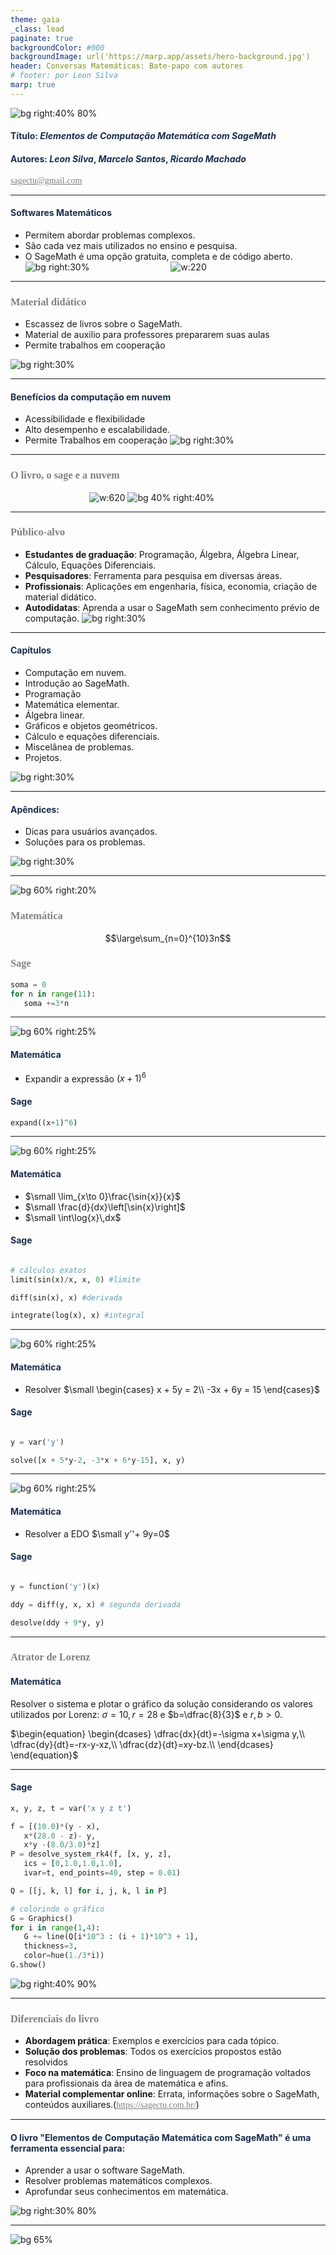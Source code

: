 ```yaml
---
theme: gaia
_class: lead
paginate: true
backgroundColor: #000
backgroundImage: url('https://marp.app/assets/hero-background.jpg')
header: Conversas Matemáticas: Bate-papo com autores 
# footer: por Leon Silva
marp: true
---
```

<!-- https://marpit.marp.app/ -->
<style>
    :root {
         /* --color-background: #101010; !important; */ 
	 /* --color-foreground: #1b2d4f !important; */ 
    h1, h2, h3,a {
    font-family: IBM Plex Mono;
    
    }
    
}

header,
footer , a, h3 {
color:  #808080;
}
h1,  h2, h4 {
color: #1b2d4f;
}

</style>

![bg right:40% 80%](https://sagectu.com.br/img/elementos_de_computacao_matematica_com_sagemath.jpg) 



#### Título: _Elementos de Computação Matemática com SageMath_


#### Autores: _Leon Silva_, _Marcelo Santos_, _Ricardo Machado_

sagectu@gmail.com


---

<!-- header: Motivação -->

#### Softwares Matemáticos 

- Permitem abordar problemas complexos.
- São cada vez mais utilizados no ensino e pesquisa.
- O SageMath é uma opção gratuita, completa e de código aberto.
![bg  right:30% ](https://th.bing.com/th/id/OIG3.WrANBFXipc8NlPFOJtsn?w=1024&h=1024&rs=1&pid=ImgDetMain)
&nbsp;&nbsp;&nbsp;&nbsp;&nbsp;&nbsp;&nbsp;&nbsp;&nbsp;&nbsp;&nbsp;&nbsp;&nbsp;&nbsp;&nbsp;&nbsp;&nbsp;&nbsp;&nbsp;&nbsp;&nbsp;&nbsp;&nbsp;&nbsp;&nbsp;&nbsp;&nbsp;&nbsp;&nbsp;&nbsp;&nbsp;&nbsp;![w:220](https://th.bing.com/th/id/R.9772e40f947ee8e58a5f5976cb5d89da?rik=sjgScsPGfPL5Zw&riu=http%3a%2f%2fwww.cecm.sfu.ca%2f%7enbruin%2fWCAG2017%2fsage_sticker.png&ehk=c6ZbFySgYq2BvoyF3YxzFRAlDsJ220OQTCYioYaOPNc%3d&risl=&pid=ImgRaw&r=0)  

---


### Material didático

- Escassez de livros sobre o SageMath.
- Material de auxilio para professores prepararem suas aulas
- Permite trabalhos em cooperação

![bg right:30%](https://th.bing.com/th/id/OIG3.dD0cIhRt6P8zaT7vDdV2?pid=ImgGn)

---

#### Benefícios da computação em nuvem

- Acessibilidade e flexibilidade
- Alto desempenho e escalabilidade.
- Permite Trabalhos em cooperação
![bg right:30%](https://th.bing.com/th/id/OIG3.HtPKbTt6tT1I78RT_dNM?pid=ImgGn)



<!-- ---

#### Software Matemático e a Primeira Imagem de um Buraco Negro

![bg 60%](https://numpy.org/images/content_images/cs/blackhole.jpg) 
![bg right:50% 90% ](https://numpy.org/images/content_images/cs/ehtim_numpy.png)  -->

---

<!-- header: Resumo -->

### O livro, o sage e a nuvem

&nbsp;&nbsp;&nbsp;&nbsp;&nbsp;&nbsp;&nbsp;&nbsp;&nbsp;&nbsp;&nbsp;&nbsp;&nbsp;&nbsp;&nbsp;&nbsp;&nbsp;&nbsp;&nbsp;&nbsp;&nbsp;&nbsp;&nbsp;&nbsp;&nbsp;&nbsp;&nbsp;&nbsp;&nbsp;&nbsp;&nbsp;&nbsp;![w:620](images/nuvem.png)
![bg 40% right:40%](images/cocalc.jpeg)

---


<!-- header: Público -->
### Público-alvo
- **Estudantes de graduação**: Programação, Álgebra, Álgebra Linear, Cálculo, Equações Diferenciais.
- **Pesquisadores**: Ferramenta para pesquisa em diversas áreas.
- **Profissionais**: Aplicações em engenharia, física, economia, criação de material didático.
- **Autodidatas**: Aprenda a usar o SageMath sem conhecimento prévio de computação.
![bg right:30%](https://th.bing.com/th/id/OIG4.OQcWHZ_oynZAxGVtDEj_?pid=ImgGn)

---
<!-- header: Conteúdo -->

#### Capítulos

- Computação em nuvem.
- Introdução ao SageMath.
- Programação
- Matemática elementar.
- Álgebra linear.
- Gráficos e objetos geométricos.
- Cálculo e equações diferenciais.
- Miscelânea de problemas.
- Projetos.

![bg right:30%](https://th.bing.com/th/id/OIG2.hLq6_sY14RrCVJrZf6Qb?w=1024&h=1024&rs=1&pid=ImgDetMain)

---
#### Apêndices:

- Dicas para usuários avançados.
- Soluções para os problemas.

![bg right:30%](https://th.bing.com/th/id/OIG2.hLq6_sY14RrCVJrZf6Qb?w=1024&h=1024&rs=1&pid=ImgDetMain)

--- 


<!-- header: Exemplos: um pouco de sage -->


![bg 60% right:20%](https://th.bing.com/th/id/R.9772e40f947ee8e58a5f5976cb5d89da?rik=sjgScsPGfPL5Zw&riu=http%3a%2f%2fwww.cecm.sfu.ca%2f%7enbruin%2fWCAG2017%2fsage_sticker.png&ehk=c6ZbFySgYq2BvoyF3YxzFRAlDsJ220OQTCYioYaOPNc%3d&risl=&pid=ImgRaw&r=0)
### Matemática
$$\large\sum_{n=0}^{10}3n$$
### Sage
 ```python
soma = 0
for n in range(11):
    soma +=3*n
 ```
---


![bg 60% right:25% ](https://th.bing.com/th/id/R.9772e40f947ee8e58a5f5976cb5d89da?rik=sjgScsPGfPL5Zw&riu=http%3a%2f%2fwww.cecm.sfu.ca%2f%7enbruin%2fWCAG2017%2fsage_sticker.png&ehk=c6ZbFySgYq2BvoyF3YxzFRAlDsJ220OQTCYioYaOPNc%3d&risl=&pid=ImgRaw&r=0)
#### Matemática
- Expandir a expressão $(x+1)^6$
#### Sage
 ```python
expand((x+1)^6)
```

---
![bg 60% right:25% ](https://th.bing.com/th/id/R.9772e40f947ee8e58a5f5976cb5d89da?rik=sjgScsPGfPL5Zw&riu=http%3a%2f%2fwww.cecm.sfu.ca%2f%7enbruin%2fWCAG2017%2fsage_sticker.png&ehk=c6ZbFySgYq2BvoyF3YxzFRAlDsJ220OQTCYioYaOPNc%3d&risl=&pid=ImgRaw&r=0)
#### Matemática
- $\small \lim_{x\to 0}\frac{\sin{x}}{x}$ 
-   $\small \frac{d}{dx}\left[\sin{x}\right]$
- $\small \int\log{x}\,dx$
#### Sage
 ```python
 
# cálculos exatos
limit(sin(x)/x, x, 0) #limite

diff(sin(x), x) #derivada

integrate(log(x), x) #integral
```
---
![bg 60% right:25% ](https://th.bing.com/th/id/R.9772e40f947ee8e58a5f5976cb5d89da?rik=sjgScsPGfPL5Zw&riu=http%3a%2f%2fwww.cecm.sfu.ca%2f%7enbruin%2fWCAG2017%2fsage_sticker.png&ehk=c6ZbFySgYq2BvoyF3YxzFRAlDsJ220OQTCYioYaOPNc%3d&risl=&pid=ImgRaw&r=0)
#### Matemática
- Resolver $\small \begin{cases}
x + 5y = 2\\
-3x + 6y = 15
\end{cases}$
#### Sage
 ```python

y = var('y')

solve([x + 5*y-2, -3*x + 6*y-15], x, y)
```
---
![bg 60% right:25% ](https://th.bing.com/th/id/R.9772e40f947ee8e58a5f5976cb5d89da?rik=sjgScsPGfPL5Zw&riu=http%3a%2f%2fwww.cecm.sfu.ca%2f%7enbruin%2fWCAG2017%2fsage_sticker.png&ehk=c6ZbFySgYq2BvoyF3YxzFRAlDsJ220OQTCYioYaOPNc%3d&risl=&pid=ImgRaw&r=0)
#### Matemática
- Resolver a EDO $\small y''+ 9y=0$
#### Sage
 ```python

y = function('y')(x)

ddy = diff(y, x, x) # segunda derivada

desolve(ddy + 9*y, y)
```


---
### Atrator de Lorenz
#### Matemática 
Resolver o sistema e plotar o gráfico da solução considerando os valores utilizados por Lorenz: $\sigma=10,r=28$ e $b=\dfrac{8}{3}$ e $r, b>0$.
<!-- Em 1963, Edward Lorenz, em um  famoso artigo, propôs um sistema de equa\c c\~oes diferenciais para descrever fen\^omenos atmosf\'ericos e sua evolu\c{c}\~ao. O sistema de equa\c c\~oes proposto por Lorenz foi -->


$\begin{equation}
\begin{dcases}
\dfrac{dx}{dt}=-\sigma x+\sigma y,\\
\dfrac{dy}{dt}=-rx-y-xz,\\
\dfrac{dz}{dt}=xy-bz.\\
\end{dcases}
\end{equation}$

---
#### Sage
 ```python
x, y, z, t = var('x y z t')

f = [(10.0)*(y - x), 
    x*(28.0 - z)- y, 
    x*y -(8.0/3.0)*z]
P = desolve_system_rk4(f, [x, y, z],
    ics = [0,1.0,1.0,1.0], 
    ivar=t, end_points=40, step = 0.01)

Q = [[j, k, l] for i, j, k, l in P]

# colorindo o gráfico
G = Graphics()
for i in range(1,4):
    G += line(Q[i*10^3 : (i + 1)*10^3 + 1], 
    thickness=3, 
    color=hue(1./3*i))
G.show()
```
![bg right:40% 90%](images/Butterfly.png)

---
<!-- header: Voltando ao livro -->

### Diferenciais do livro

- **Abordagem prática**: Exemplos e exercícios para cada tópico.
- **Solução dos problemas**: Todos os exercícios propostos estão resolvidos
- **Foco na matemática**: Ensino de linguagem de programação voltados para profissionais da área de matemática e afins.
- **Material complementar online**: Errata, informações sobre o SageMath, conteúdos auxiliares.(https://sagectu.com.br/)

--- 

<!-- header: Conclusões -->

#### O livro "Elementos de Computação Matemática com SageMath" é uma ferramenta essencial para:
   
 - Aprender a usar o software SageMath.
 - Resolver problemas matemáticos complexos.
 - Aprofundar seus conhecimentos em matemática.

![bg right:30% 80%](https://sagectu.com.br/img/elementos_de_computacao_matematica_com_sagemath.jpg) 

---
<!-- header: Agradecimentos -->
![bg 65% ](images/thanks.png)

